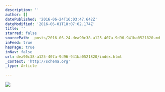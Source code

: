 ```yaml
---
description: ''
author: []
datePublished: '2016-06-24T16:03:47.642Z'
dateModified: '2016-06-01T18:07:02.174Z'
title: ''
starred: false
sourcePath: _posts/2016-06-24-dea90c38-a125-407a-9d96-941ba0521820.md
inFeed: true
hasPage: true
inNav: false
url: dea90c38-a125-407a-9d96-941ba0521820/index.html
_context: 'http://schema.org'
_type: Article

---
```

![](https://the-grid-user-content.s3-us-west-2.amazonaws.com/c160d6a9-c6ae-4452-93b0-4627e1a285a8.jpg)